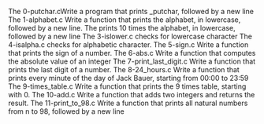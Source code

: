 The 0-putchar.cWrite a program that prints _putchar, followed by a new line
The 1-alphabet.c Write a function that prints the alphabet, in lowercase, followed by a new line.
The 
  prints 10 times the alphabet, in lowercase, followed by a new line
The 3-islower.c checks for lowercase character
The 4-isalpha.c checks for alphabetic character.
The 5-sign.c Write a function that prints the sign of a number.
The  6-abs.c Write a function that computes the absolute value of an integer
The 7-print_last_digit.c Write a function that prints the last digit of a number.
The 8-24_hours.c Write a function that prints every minute of the day of Jack Bauer, starting from 00:00 to 23:59
The 9-times_table.c Write a function that prints the 9 times table, starting with 0.
The 10-add.c Write a function that adds two integers and returns the result.
The 11-print_to_98.c Write a function that prints all natural numbers from n to 98, followed by a new line

